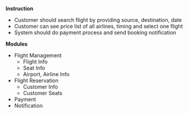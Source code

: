 **Instruction**
- Customer should search flight by providing source, destination, date
- Customer can see price list of all airlines, timing and select one flight
- System should do payment process and send booking notification

**Modules**
- Flight Management
    + Flight Info
    + Seat Info
    + Airport, Airline Info
- Flight Reservation
    + Customer Info
    + Customer Seats
- Payment
- Notification